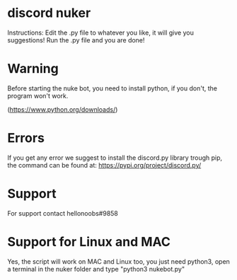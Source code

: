 # discord nuker
Instructions:
Edit the .py file to whatever you like, it will give you suggestions!
Run the .py file and you are done!

# Warning

Before starting the nuke bot, 
you need to install python, if you don't, 
the program won't work.

(https://www.python.org/downloads/)

 

# Errors
If you get any error we suggest to install the discord.py library trough pip,
the command can be found at:
https://pypi.org/project/discord.py/

# Support
For support contact hellonoobs#9858

# Support for Linux and MAC
Yes, the script will work on MAC and Linux too, you just need python3, open a terminal in the nuker folder and type "python3 nukebot.py"

